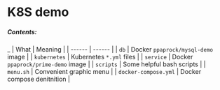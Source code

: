 # K8S demo

##### Contents:
_
| What | Meaning |
| ------ | ------ |
| `db` | Docker `ppaprock/mysql-demo` image |
| `kubernetes` | Kubernetes `*.yml` files |
| `service` | Docker `ppaprock/prime-demo` image |
| `scripts` | Some helpful bash scripts |
| `menu.sh` | Convenient graphic menu |
| `docker-compose.yml` | Docker compose denitnition |
